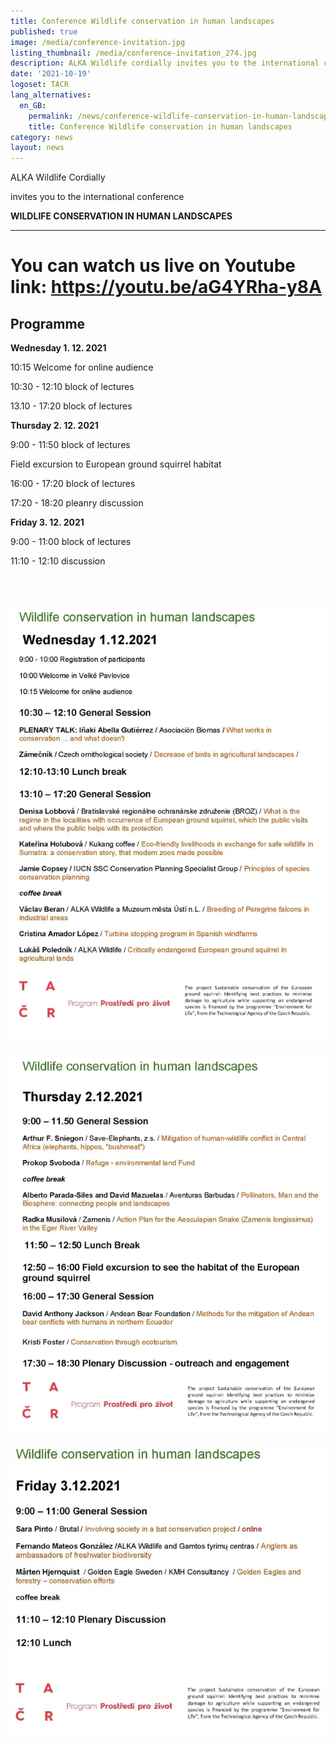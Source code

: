 ```yaml
---
title: Conference Wildlife conservation in human landscapes
published: true
image: /media/conference-invitation.jpg
listing_thumbnail: /media/conference-invitation_274.jpg
description: ALKA Wildlife cordially invites you to the international conference.
date: '2021-10-19'
logoset: TACR
lang_alternatives:
  en_GB:
    permalink: /news/conference-wildlife-conservation-in-human-landscapes
    title: Conference Wildlife conservation in human landscapes
category: news
layout: news
---
```



ALKA Wildlife Cordially

invites you to the international conference

**WILDLIFE CONSERVATION IN HUMAN LANDSCAPES**

****

# **You can watch us live on Youtube link: https://youtu.be/aG4YRha-y8A**



## Programme

**Wednesday 1. 12. 2021**

10:15 Welcome for online audience

10:30 - 12:10 block of lectures

13.10 - 17:20 block of lectures

**Thursday 2. 12. 2021**

9:00 - 11:50 block of lectures

Field excursion to European ground squirrel habitat

16:00 - 17:20 block of lectures

17:20 - 18:20 pleanry discussion

**Friday 3. 12. 2021**

9:00 - 11:00 block of lectures

11:10 - 12:10 discussion

<br/>

## 

![](/media/conference_program_day_620.jpg)

![](/media/conference_program_day_2_620.jpg)

![](/media/conference_program_day_3_620.jpg)
